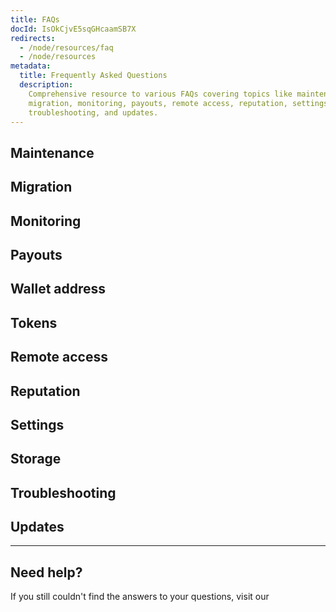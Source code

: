```yaml
---
title: FAQs
docId: IsOkCjvE5sqGHcaamSB7X
redirects:
  - /node/resources/faq
  - /node/resources
metadata:
  title: Frequently Asked Questions
  description:
    Comprehensive resource to various FAQs covering topics like maintenance,
    migration, monitoring, payouts, remote access, reputation, settings, storage,
    troubleshooting, and updates.
---
```


## Maintenance

[](docId:Zh_lD6UPciHT53wOWuAoD)

## Migration

[](docId:jEntWNvi2M6Eo74NICIJg)

[](docId:aKZt7A92CnGjPy1JY1YpF)

[](docId:PsB_5Yp43KeN0DszuE2DN)

[](docId:NGHe10jmn-kdgzTf3FUz0)

## Monitoring

[](docId:O68S24Iww4ZEnVk8yO7Mv)

[](docId:EeyBBKEeuNK5oqkB4EyU0)

## Payouts

[](docId:bG8Q88XbTvEPkzsuc02T8)

[](docId:2tLLmAjix5YnHHa1oflQp)

[](docId:TPy59W2Kvxsj50ERIZ1hU)

[](docId:3bVxz-N4BRC_YuNBRCUJK)

[](docId:ADB7HqQRe45givmFK7bfI)

[](docId:6xwcyBYTMDNojI58mxXSd)

[](docId:65fec929-92c0-49f6-8054-a52ddab230ed)

## Wallet address

[](docId:66d6c295-53e4-4308-9cde-1c6193155f52)

[](docId:3a5981b3-588a-49ca-98d0-3eb7a2421af7)

[](docId:37344d79-8559-46e3-95c8-5848a9f2ddbd)

[](docId:a045be02-e05a-11ef-9338-6045bd1fa4e3)

[](docId:857f3c8c-43ca-476a-9b2f-4883c415bcbf)

[](docId:65905400-c86d-40f3-a078-b476a522c4c5)

## Tokens

[](docId:e9c616d7-f4a5-47cb-93b7-3e8e3ce05928)

[](docId:a8e2a13e-4c15-421a-9b6b-268f1809d919)

## Remote access

[](docId:pueo_P_wgMERT0DdEn2pr)

[](docId:PPSiUfbbgY0-Y6zvw9I_y)

[](docId:mZulkrp1H1Igv1BBTPsTC)

## Reputation

[](docId:p7qPegEKWZtjlC0fKCRB7)

[](docId:83d85755-010d-4ace-9b44-5ff5df4097a3)

## Settings

[](docId:NX30Zzpr870-px_UDpHvu)

[](docId:52ea9ae6-74e2-41b4-88f1-4b1230ec27da)

[](docId:F2toWlqC-Xf3tEtzt29B6)

[](docId:nZeFxmawYPdgkwUPy6f9s)

[](docId:bMlttgapdFJxCNAULJDIv)

[](docId:jA6Jl8XzCR1nc4_WyJj1a)

[](docId:gDXZgLlP_rcSW8SuflgqS)

## Storage

[](docId:nANEIimWey3FXPFuGrJdN)

[](docId:nIbn-DMd7221Ozj7MJhV-)

## Troubleshooting

[](docId:M-Yv2DFc-OFZ4r9Q8b8HY)

[](docId:b4b65d53-6782-4a74-b59a-3afa682240ab)

[](docId:2832eccf-8c63-4563-abd7-92ede9dece83)

[](docId:6514f956-dfeb-44a6-81a6-7f8a245af97b)

## Updates

[](docId:CfmXIRjM5X5Sh8KDGC1qF)

---

## Need help?

If you still couldn't find the answers to your questions, visit our [](docId:h0GeE0-z8ta1rOlKLL7lL)
